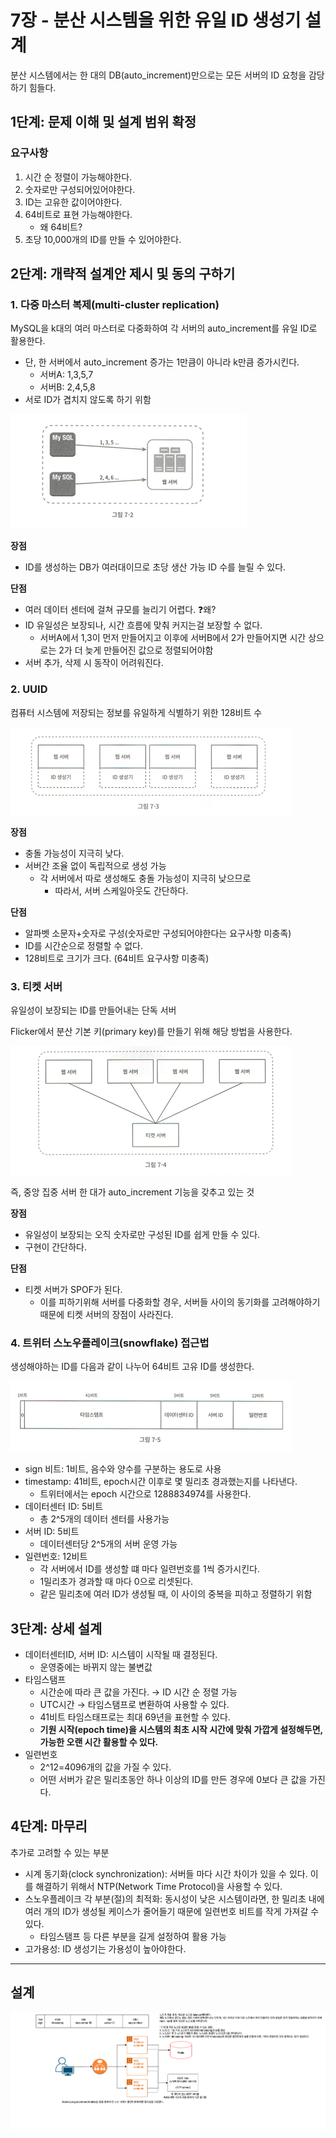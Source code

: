 # 7장 - 분산 시스템을 위한 유일 ID 생성기 설계

분산 시스템에서는 한 대의 DB(auto_increment)만으로는 모든 서버의 ID 요청을 감당하기 힘들다.

## 1단계: 문제 이해 및 설계 범위 확정

### 요구사항

1. 시간 순 정렬이 가능해야한다.
2. 숫자로만 구성되어있어야한다.
3. ID는 고유한 값이어야한다.
4. 64비트로 표현 가능해야한다. 
   - 왜 64비트?
5. 초당 10,000개의 ID를 만들 수 있어야한다.

## 2단계: 개략적 설계안 제시 및 동의 구하기

### 1. 다중 마스터 복제(multi-cluster replication)

MySQL을 k대의 여러 마스터로 다중화하여 각 서버의 auto_increment를 유일 ID로 활용한다.

- 단, 한 서버에서 auto_increment 증가는 1만큼이 아니라 k만큼 증가시킨다.
  - 서버A: 1,3,5,7
  - 서버B: 2,4,5,8
- 서로 ID가 겹치지 않도록 하기 위함

![img.png](images/img.png)

**장점**

- ID를 생성하는 DB가 여러대이므로 초당 생산 가능 ID 수를 늘릴 수 있다.

**단점**

- 여러 데이터 센터에 걸쳐 규모를 늘리기 어렵다. ❓왜?
- ID 유일성은 보장되나, 시간 흐름에 맞춰 커지는걸 보장할 수 없다.
    - 서버A에서 1,3이 먼저 만들어지고 이후에 서버B에서 2가 만들어지면 시간 상으로는 2가 더 늦게 만들어진 값으로 정렬되어야함
- 서버 추가, 삭제 시 동작이 어려워진다.

### 2. UUID

컴퓨터 시스템에 저장되는 정보를 유일하게 식별하기 위한 128비트 수

![img_1.png](images/img_1.png)

**장점**
- 충돌 가능성이 지극히 낮다.
- 서버간 조율 없이 독립적으로 생성 가능
  - 각 서버에서 따로 생성해도 충돌 가능성이 지극히 낮으므로
    - 따라서, 서버 스케일아웃도 간단하다.

**단점**
- 알파벳 소문자+숫자로 구성(숫자로만 구성되어야한다는 요구사항 미충족)
- ID를 시간순으로 정렬할 수 없다.
- 128비트로 크기가 크다. (64비트 요구사항 미충족)

### 3. 티켓 서버

유일성이 보장되는 ID를 만들어내는 단독 서버

Flicker에서 분산 기본 키(primary key)를 만들기 위해 해당 방법을 사용한다.

![img_2.png](images/img_2.png)

즉, 중앙 집중 서버 한 대가 auto_increment 기능을 갖추고 있는 것

**장점**
- 유일성이 보장되는 오직 숫자로만 구성된 ID를 쉽게 만들 수 있다.
- 구현이 간단하다.

**단점**
- 티켓 서버가 SPOF가 된다.
  - 이를 피하기위해 서버를 다중화할 경우, 서버들 사이의 동기화를 고려해야하기 때문에 티켓 서버의 장점이 사라진다.

### 4. 트위터 스노우플레이크(snowflake) 접근법

생성해야하는 ID를 다음과 같이 나누어 64비트 고유 ID를 생성한다.

![img_3.png](images/img_3.png)

- sign 비트: 1비트, 음수와 양수를 구분하는 용도로 사용
- timestamp: 41비트, epoch시간 이후로 몇 밀리초 경과했는지를 나타낸다.
  - 트위터에서는 epoch 시간으로 1288834974를 사용한다.
- 데이터센터 ID: 5비트
  - 총 2^5개의 데이터 센터를 사용가능
- 서버 ID: 5비트
  - 데이터센터당 2^5개의 서버 운영 가능
- 일련번호: 12비트
  - 각 서버에서 ID를 생성할 떄 마다 일련번호를 1씩 증가시킨다.
  - 1밀리초가 경과할 때 마다 0으로 리셋된다.
  - 같은 밀리초에 여러 ID가 생성될 때, 이 사이의 중복을 피하고 정렬하기 위함

## 3단계: 상세 설계

- 데이터센터ID, 서버 ID: 시스템이 시작될 때 결정된다.
  - 운영중에는 바뀌지 않는 불변값
- 타임스탬프
  - 시간순에 따라 큰 값을 가진다. → ID 시간 순 정렬 가능
  - UTC시간 → 타임스탬프로 변환하여 사용할 수 있다.
  - 41비트 타임스태프로는 최대 69년을 표현할 수 있다.
  - **기원 시작(epoch time)을 시스템의 최초 시작 시간에 맞춰 가깝게 설정해두면, 가능한 오랜 시간 활용할 수 있다.**
- 일련번호
  - 2^12=4096개의 값을 가질 수 있다.
  - 어떤 서버가 같은 밀리초동안 하나 이상의 ID를 만든 경우에 0보다 큰 값을 가진다.

## 4단계: 마무리

추가로 고려할 수 있는 부분

- 시계 동기화(clock synchronization): 서버들 마다 시간 차이가 있을 수 있다. 이를 해결하기 위해서 NTP(Network Time Protocol)을 사용할 수 있다.
- 스노우플레이크 각 부분(절)의 최적화: 동시성이 낮은 시스템이라면, 한 밀리초 내에 여러 개의 ID가 생성될 케이스가 줄어들기 때문에 일련번호 비트를 작게 가져갈 수 있다.
  - 타임스탬프 등 다른 부분을 길게 설정하여 활용 가능
- 고가용성: ID 생성기는 가용성이 높아야한다.

---

## 설계

![id-generator.drawio.png](images/id-generator.drawio.png)

